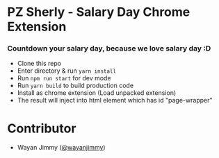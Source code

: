 # PZ Sherly - Salary Day Chrome Extension
### Countdown your salary day, because we love salary day :D
- Clone this repo
- Enter directory & run `yarn install`
- Run `npm run start` for dev mode
- Run `yarn build` to build production code
- Install as chrome extension (Load unpacked extension)
- The result will inject into html element which has id "page-wrapper"


# Contributor
- Wayan Jimmy ([@wayanjimmy](https://github.com/wayanjimmy))
